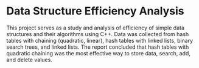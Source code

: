 # Data Structure Efficiency Analysis
 This project serves as a study and analysis of efficiency of simple data structures and their algorithms using C++.
 Data was collected from hash tables with chaining (quadratic, linear), hash tables with linked lists, binary search trees, and linked lists.
 The report concluded that hash tables with quadratic chaining was the most effective way to store data, search, add, and delete values.
